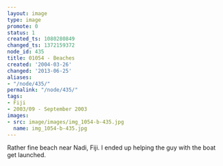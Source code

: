 ```yaml
---
layout: image
type: image
promote: 0
status: 1
created_ts: 1080280849
changed_ts: 1372159372
node_id: 435
title: 01054 - Beaches
created: '2004-03-26'
changed: '2013-06-25'
aliases:
- "/node/435/"
permalink: "/node/435/"
tags:
- Fiji
- 2003/09 - September 2003
images:
- src: image/images/img_1054-b-435.jpg
  name: img_1054-b-435.jpg
---
```

Rather fine beach near Nadi, Fiji.  I ended up helping the guy with the boat get launched. 
